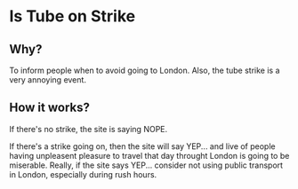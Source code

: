 # Is Tube on Strike

## Why?

To inform people when to avoid going to London. Also, the tube strike is a very annoying event.

## How it works?

If there's no strike, the site is saying NOPE.

If there's a strike going on, then the site will say YEP... and live of people having unpleasent pleasure to travel that day throught London is going to be miserable. Really, if the site says YEP... consider not using public transport in London, especially during rush hours.
